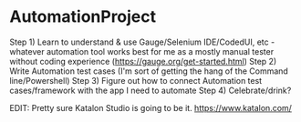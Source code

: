 # AutomationProject

Step 1) Learn to understand & use Gauge/Selenium IDE/CodedUI, etc -  whatever automation tool works best for me as a mostly manual tester without coding experience (https://gauge.org/get-started.html)
Step 2) Write Automation test cases (I'm sort of getting the hang of the Command line/Powershell)
Step 3) Figure out how to connect Automation test cases/framework with the app I need to automate 
Step 4) Celebrate/drink?

EDIT: Pretty sure Katalon Studio is going to be it. https://www.katalon.com/ 
